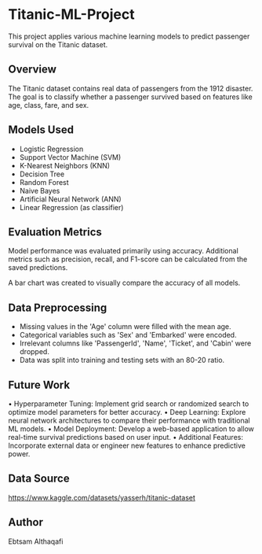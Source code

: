 # Titanic-ML-Project

This project applies various machine learning models to predict passenger survival on the Titanic dataset.

## Overview

The Titanic dataset contains real data of passengers from the 1912 disaster. The goal is to classify whether a passenger survived based on features like age, class, fare, and sex.

## Models Used

- Logistic Regression  
- Support Vector Machine (SVM)  
- K-Nearest Neighbors (KNN)  
- Decision Tree  
- Random Forest  
- Naive Bayes  
- Artificial Neural Network (ANN)  
- Linear Regression (as classifier)

## Evaluation Metrics

Model performance was evaluated primarily using accuracy. Additional metrics such as precision, recall, and F1-score can be calculated from the saved predictions.

A bar chart was created to visually compare the accuracy of all models.

## Data Preprocessing

- Missing values in the 'Age' column were filled with the mean age.  
- Categorical variables such as 'Sex' and 'Embarked' were encoded.  
- Irrelevant columns like 'PassengerId', 'Name', 'Ticket', and 'Cabin' were dropped.  
- Data was split into training and testing sets with an 80-20 ratio.

## Future Work
 • Hyperparameter Tuning: Implement grid search or randomized search to optimize model parameters for better accuracy.
 • Deep Learning: Explore neural network architectures to compare their performance with traditional ML models.
 • Model Deployment: Develop a web-based application to allow real-time survival predictions based on user input.
 • Additional Features: Incorporate external data or engineer new features to enhance predictive power.

## Data Source

https://www.kaggle.com/datasets/yasserh/titanic-dataset

## Author

Ebtsam Althaqafi
